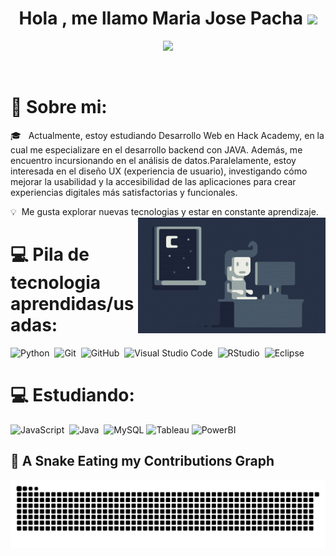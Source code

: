 <h1 align="center">Hola , me llamo Maria Jose Pacha <img src="https://media.giphy.com/media/hvRJCLFzcasrR4ia7z/giphy.gif" width="35"></h1>
<p align="center">
  <a href="https://github.com/DenverCoder1/readme-typing-svg"><img src="https://readme-typing-svg.herokuapp.com?font=Time+New+Roman&color=%23C8BE25&size=25&center=true&vCenter=true&width=600&height=100&lines=Estudiante+de+desarrollo+web;Especiliazandome+en+Backend;Estudiante+de+analisis+de+datos"></a>
</p>


<br>

<p align="center"> 
	
	
# 💫 Sobre mi:


🎓 &nbsp; Actualmente, estoy estudiando Desarrollo Web en Hack Academy, en la cual me especializare en el desarrollo backend con JAVA. Además, me encuentro incursionando en el análisis de datos.Paralelamente, estoy interesada en el diseño UX (experiencia de usuario), investigando cómo mejorar la usabilidad y la accesibilidad de las aplicaciones para crear experiencias digitales más satisfactorias y funcionales. 

💡 &nbsp;Me gusta explorar nuevas tecnologias y estar en constante aprendizaje. 
<img alt="Night Coding" src="https://raw.githubusercontent.com/AVS1508/AVS1508/master/assets/Night-Coding.gif" align="right"/></p>


 # 💻 Pila de tecnologia aprendidas/usadas:

![Python](https://img.shields.io/badge/-Python-05122A?style=flat&logo=python)&nbsp;
![Git](https://img.shields.io/badge/-Git-05122A?style=flat&logo=git)&nbsp;
![GitHub](https://img.shields.io/badge/-GitHub-05122A?style=flat&logo=github)&nbsp;
![Visual Studio Code](https://img.shields.io/badge/-Visual%20Studio%20Code-05122A?style=flat&logo=visual-studio-code&logoColor=007ACC)&nbsp;
![RStudio](https://img.shields.io/badge/-RStudio-05122A?style=flat&logo=rstudio)&nbsp;
![Eclipse](https://img.shields.io/badge/-Eclipse-05122A?style=flat&logo=eclipse-ide&logoColor=2C2255)

 # 💻 Estudiando:

![JavaScript](https://img.shields.io/badge/-JavaScript-05122A?style=flat&logo=javascript)&nbsp;
![Java](https://img.shields.io/badge/-Java-05122A?style=flat&logo=Java&logoColor=FFA518)&nbsp;
![MySQL](https://img.shields.io/badge/MySQL-4479A1?style=flat-square&logo=MySQL&logoColor=white)
![Tableau](https://img.shields.io/badge/Tableau-E97627?style=flat-square&logo=Tableau&logoColor=white)
![PowerBI](https://img.shields.io/badge/PowerBI-F2C811?style=flat-square&logo=PowerBI&logoColor=white)





	
## 🐍 A Snake Eating my Contributions Graph
	
<p align = "center">
	<img src = "https://github.com/7oSkaaa/7oSkaaa/blob/output/github-contribution-grid-snake.svg?" alt = "Snake Game"/>
</p>

